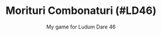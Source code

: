 ---
layout: project
title: Morituri Combonaturi (#LD46)
subtitle: My game for Ludum Dare 46
key: morituri-combonaturi
thumb: /assets/img/projects/morituri-combonaturi.jpg
permalink: /projects/morituri-combonaturi
description: >-
    My game for the 46th edition of Ludum Dare.
    A game jam where you get 48 hours to develop a game.
time_format: "%-d %b %y, 3AM"
started: 2020-04-18 
ended: 2020-04-20
language: 
    - javascript:
        frameworks:
            - Phaser
            - Webpack
featured: false
status: done
links:
    - type: github
      url: https://github.com/theodedeken/morituri-combonaturi
      text: Source
    - type: play
      url: http://www.theodedeken.xyz/morituri-combonaturi/
      text: Play the game
    - type: web 
      url: https://ldjam.com/events/ludum-dare/46/morituri-combonaturi
      text: Results
tags: 
    - game development
    - game jam
    - ludum dare
    - 48h
---